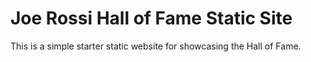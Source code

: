 # Joe Rossi Hall of Fame Static Site

This is a simple starter static website for showcasing the Hall of Fame.